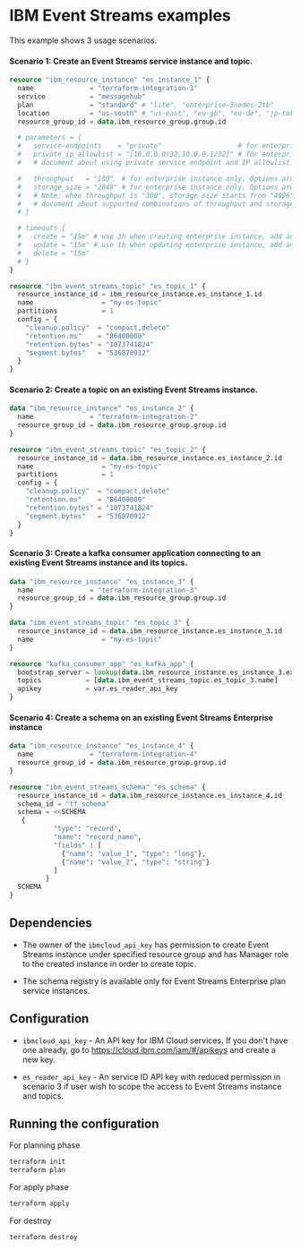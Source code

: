 # IBM Event Streams examples

This example shows 3 usage scenarios.

#### Scenario 1: Create an Event Streams service instance and topic.

```terraform
resource "ibm_resource_instance" "es_instance_1" {
  name              = "terraform-integration-1"
  service           = "messagehub"
  plan              = "standard" # "lite", "enterprise-3nodes-2tb"
  location          = "us-south" # "us-east", "eu-gb", "eu-de", "jp-tok", "au-syd"
  resource_group_id = data.ibm_resource_group.group.id

  # parameters = {
  #   service-endpoints    = "private"                   # for enterprise instance only, Options are: "public", "public-and-private", "private". Default is "public" when not specified.
  #   private_ip_allowlist = "[10.0.0.0/32,10.0.0.1/32]" # for enterprise instance only. Specify 1 or more IP range in CIDR format
  #   # document about using private service endpoint and IP allowlist to restrict access: https://cloud.ibm.com/docs/EventStreams?topic=EventStreams-restrict_access

  #   throughput   = "150"  # for enterprise instance only. Options are: "150", "300", "450". Default is "150" when not specified.
  #   storage_size = "2048" # for enterprise instance only. Options are: "2048", "4096", "6144", "8192", "10240", "12288". Default is "2048" when not specified.
  #   # Note: when throughput is "300", storage_size starts from "4096",  when throughput is "450", storage_size starts from "6144"
  #   # document about supported combinations of throughput and storage_size: https://cloud.ibm.com/docs/EventStreams?topic=EventStreams-ES_scaling_capacity#ES_scaling_combinations
  # }

  # timeouts {
  #   create = "15m" # use 3h when creating enterprise instance, add additional 1h for each level of non-default throughput, add additional 30m for each level of non-default storage_size
  #   update = "15m" # use 1h when updating enterprise instance, add additional 1h for each level of non-default throughput, add additional 30m for each level of non-default storage_size
  #   delete = "15m"
  # }
}

resource "ibm_event_streams_topic" "es_topic_1" {
  resource_instance_id = ibm_resource_instance.es_instance_1.id
  name                 = "my-es-topic"
  partitions           = 1
  config = {
    "cleanup.policy"  = "compact,delete"
    "retention.ms"    = "86400000"
    "retention.bytes" = "1073741824"
    "segment.bytes"   = "536870912"
  }
}
```

#### Scenario 2: Create a topic on an existing Event Streams instance.

```terraform
data "ibm_resource_instance" "es_instance_2" {
  name              = "terraform-integration-2"
  resource_group_id = data.ibm_resource_group.group.id
}

resource "ibm_event_streams_topic" "es_topic_2" {
  resource_instance_id = data.ibm_resource_instance.es_instance_2.id
  name                 = "my-es-topic"
  partitions           = 1
  config = {
    "cleanup.policy"  = "compact,delete"
    "retention.ms"    = "86400000"
    "retention.bytes" = "1073741824"
    "segment.bytes"   = "536870912"
  }
}
```

#### Scenario 3: Create a kafka consumer application connecting to an existing Event Streams instance and its topics.

```terraform
data "ibm_resource_instance" "es_instance_3" {
  name              = "terraform-integration-3"
  resource_group_id = data.ibm_resource_group.group.id
}

data "ibm_event_streams_topic" "es_topic_3" {
  resource_instance_id = data.ibm_resource_instance.es_instance_3.id
  name                 = "my-es-topic"
}

resource "kafka_consumer_app" "es_kafka_app" {
  bootstrap_server = lookup(data.ibm_resource_instance.es_instance_3.extensions, "kafka_brokers_sasl", [])
  topics           = [data.ibm_event_streams_topic.es_topic_3.name]
  apikey           = var.es_reader_api_key
}
```

#### Scenario 4: Create a schema on an existing Event Streams Enterprise instance

```terraform
data "ibm_resource_instance" "es_instance_4" {
  name              = "terraform-integration-4"
  resource_group_id = data.ibm_resource_group.group.id
}

resource "ibm_event_streams_schema" "es_schema" {
  resource_instance_id = data.ibm_resource_instance.es_instance_4.id
  schema_id = "tf_schema"
  schema = <<SCHEMA
   {
           "type": "record",
           "name": "record_name",
           "fields" : [
             {"name": "value_1", "type": "long"},
             {"name": "value_2", "type": "string"}
           ]
         }
  SCHEMA
}
```

## Dependencies

- The owner of the `ibmcloud_api_key` has permission to create Event Streams instance under specified resource group and has Manager role to the created instance in order to create topic.

- The schema registry is available only for Event Streams Enterprise plan service instances.

## Configuration

- `ibmcloud_api_key` - An API key for IBM Cloud services. If you don't have one already, go to https://cloud.ibm.com/iam/#/apikeys and create a new key.

- `es_reader_api_key` - An service ID API key with reduced permission in scenario 3 if user wish to scope the access to Event Streams instance and topics.

## Running the configuration

For planning phase

```bash
terraform init
terraform plan
```

For apply phase

```bash
terraform apply
```

For destroy

```bash
terraform destroy
```
